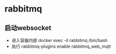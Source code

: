 # rabbitmq

## 启动websocket

- 进入容器内部
    docker exec -it rabbitmq /bin/bash
- 执行
    rabbitmq-plugins enable rabbitmq_web_mqtt